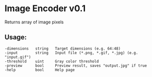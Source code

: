 # Image Encoder v0.1
Returns array of image pixels
## Usage:
	-dimensions   string   Target dimensions (e.g. 64:48)
	-input        string   Input file (*.png, *.gif, *.jpg) (e.g. "input.gif")
	-threshold    uint     Gray color threshold
	-preview      bool     Preview result, saves "output.jpg" if true
	-help         bool     Help page